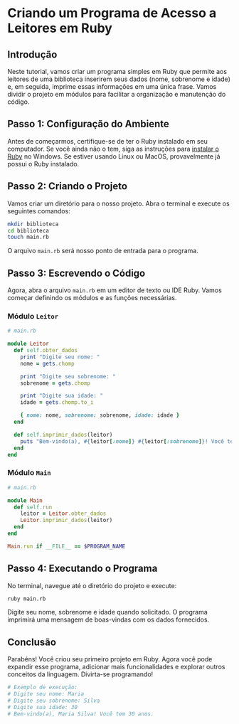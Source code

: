 # Criando um Programa de Acesso a Leitores em Ruby

## Introdução
Neste tutorial, vamos criar um programa simples em Ruby que permite aos leitores de uma biblioteca inserirem seus dados (nome, sobrenome e idade) e, em seguida, imprime essas informações em uma única frase. Vamos dividir o projeto em módulos para facilitar a organização e manutenção do código.

## Passo 1: Configuração do Ambiente
Antes de começarmos, certifique-se de ter o Ruby instalado em seu computador. Se você ainda não o tem, siga as instruções para [instalar o Ruby](https://rubyinstaller.org/downloads/) no Windows. Se estiver usando Linux ou MacOS, provavelmente já possui o Ruby instalado.

## Passo 2: Criando o Projeto
Vamos criar um diretório para o nosso projeto. Abra o terminal e execute os seguintes comandos:

```bash
mkdir biblioteca
cd biblioteca
touch main.rb
```

O arquivo `main.rb` será nosso ponto de entrada para o programa.

## Passo 3: Escrevendo o Código
Agora, abra o arquivo `main.rb` em um editor de texto ou IDE Ruby. Vamos começar definindo os módulos e as funções necessárias.

### Módulo `Leitor`
```ruby
# main.rb

module Leitor
  def self.obter_dados
    print "Digite seu nome: "
    nome = gets.chomp

    print "Digite seu sobrenome: "
    sobrenome = gets.chomp

    print "Digite sua idade: "
    idade = gets.chomp.to_i

    { nome: nome, sobrenome: sobrenome, idade: idade }
  end

  def self.imprimir_dados(leitor)
    puts "Bem-vindo(a), #{leitor[:nome]} #{leitor[:sobrenome]}! Você tem #{leitor[:idade]} anos."
  end
end
```

### Módulo `Main`
```ruby
# main.rb

module Main
  def self.run
    leitor = Leitor.obter_dados
    Leitor.imprimir_dados(leitor)
  end
end

Main.run if __FILE__ == $PROGRAM_NAME
```

## Passo 4: Executando o Programa
No terminal, navegue até o diretório do projeto e execute:

```bash
ruby main.rb
```

Digite seu nome, sobrenome e idade quando solicitado. O programa imprimirá uma mensagem de boas-vindas com os dados fornecidos.

## Conclusão
Parabéns! Você criou seu primeiro projeto em Ruby. Agora você pode expandir esse programa, adicionar mais funcionalidades e explorar outros conceitos da linguagem. Divirta-se programando!

```ruby
# Exemplo de execução:
# Digite seu nome: Maria
# Digite seu sobrenome: Silva
# Digite sua idade: 30
# Bem-vindo(a), Maria Silva! Você tem 30 anos.
```
